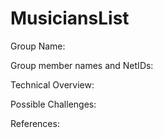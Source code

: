 # MusiciansList

Group Name: 

Group member names and NetIDs: 

Technical Overview:

Possible Challenges:

References:
